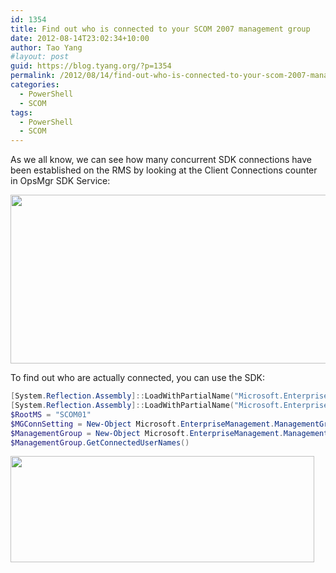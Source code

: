 ```yaml
---
id: 1354
title: Find out who is connected to your SCOM 2007 management group
date: 2012-08-14T23:02:34+10:00
author: Tao Yang
#layout: post
guid: https://blog.tyang.org/?p=1354
permalink: /2012/08/14/find-out-who-is-connected-to-your-scom-2007-management-group/
categories:
  - PowerShell
  - SCOM
tags:
  - PowerShell
  - SCOM
---
```

As we all know, we can see how many concurrent SDK connections have been established on the RMS by looking at the Client Connections counter in OpsMgr SDK Service:

<img src="https://blog.tyang.org/wp-content/uploads/2012/08/A23CDB7BE13C99777004EC4B5DF9D9BC0A89F30C.png" alt="" width="791" height="270" border="0" />

To find out who are actually connected, you can use the SDK:

```powershell
[System.Reflection.Assembly]::LoadWithPartialName("Microsoft.EnterpriseManagement.OperationsManager.Common") 
[System.Reflection.Assembly]::LoadWithPartialName("Microsoft.EnterpriseManagement.OperationsManager")
$RootMS = "SCOM01"
$MGConnSetting = New-Object Microsoft.EnterpriseManagement.ManagementGroupConnectionSettings($RootMS)
$ManagementGroup = New-Object Microsoft.EnterpriseManagement.ManagementGroup($MGConnSetting)
$ManagementGroup.GetConnectedUserNames()
```

<img src="https://blog.tyang.org/wp-content/uploads/2012/08/976C42E93C0BBC0844673E4D7235562E5684C405.png" alt="" width="486" height="170" border="0" />